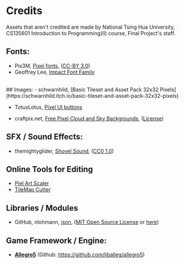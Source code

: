 # Credits
Assets that aren't credited are made by National Tsing Hua University, CS135601 Introduction to Programming(II) course, Final Project's staff.

## Fonts: 
- Pix3M, [Pixel fonts](https://opengameart.org/content/pixel-fonts-by-pix3m), ([CC-BY 3.0](https://creativecommons.org/licenses/by/3.0/))
- Geoffrey Lee, [Impact Font Family](https://font.download/font/impact)
<br>
## Images:
- schwarnhild, [Basic Tileset and Asset Pack 32x32 Pixels](https://schwarnhild.itch.io/basic-tileset-and-asset-pack-32x32-pixels)<br>

- TotusLotus, [Pixel UI buttons](https://totuslotus.itch.io/pixel-ui-buttons)<br>

- craftpix.net, [Free Pixel Cloud and Sky Backgrounds](https://free-game-assets.itch.io/free-pixel-art-cloud-and-sky-backgrounds?download), ([License](https://craftpix.net/file-licenses/))

## SFX / Sound Effects:
- themightyglider, [Shovel Sound](https://opengameart.org/content/shovel-sound), ([CC0 1.0](https://creativecommons.org/publicdomain/zero/1.0/))

## Online Tools for Editing
- [Piel Art Scaler](https://lospec.com/pixel-art-scaler/)
- [TileMap Cutter](https://ezgif.com/)

## Libraries / Modules
- GitHub, nlohmann, [json](https://github.com/nlohmann/json), ([MIT Open Source License](https://opensource.org/license/mit/) or [here](https://github.com/nlohmann/json/blob/develop/LICENSE.MIT))

## Game Framework / Engine: 
- **[Allegro5](https://liballeg.org/a5docs/trunk/)** (Github: <https://github.com/liballeg/allegro5>)
